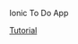 Ionic To Do App

[Tutorial](https://www.genuitec.com/products/myeclipse/learning-center/mobile/mobile-app-ionic/)
